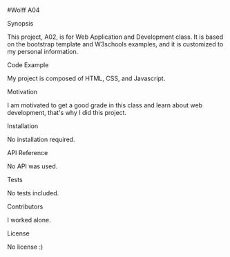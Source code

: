 #Wolff A04

Synopsis

This project, A02, is for Web Application and Development class. It is based on the bootstrap template and W3schools examples, and it is customized to my personal information.

Code Example

My project is composed of HTML, CSS, and Javascript.

Motivation

I am motivated to get a good grade in this class and learn about web development, that's why I did this project.

Installation

No installation required.

API Reference

No API was used.

Tests

No tests included.

Contributors

I worked alone.

License

No license :)